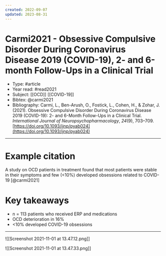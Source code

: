 ```yaml
---
created: 2022-09-07
updated: 2023-08-31
---
```

# Carmi2021 - Obsessive Compulsive Disorder During Coronavirus Disease 2019 (COVID-19), 2- and 6-month Follow-Ups in a Clinical Trial

* Type: #article
* Year read: #read2021
* Subject: [[OCD]] [[COVID-19]]
* Bibtex: @carmi2021
* Bibliography: Carmi, L., Ben-Arush, O., Fostick, L., Cohen, H., & Zohar, J. (2021). Obsessive Compulsive Disorder During Coronavirus Disease 2019 (COVID-19): 2- and 6-Month Follow-Ups in a Clinical Trial. _International Journal of Neuropsychopharmacology_, _24_(9), 703–709. [https://doi.org/10.1093/ijnp/pyab024](https://doi.org/10.1093/ijnp/pyab024)
---
# Example citation

A study on OCD patients in treatment found that most patients were stable in their symptoms and few (<10%) developed obsessions related to COVID-19 [@carmi2021]

# Key takeaways
* n = 113 patients who received ERP and medications
* OCD deterioration in 16%
* <10% developed COVID-19 obsessions

---

![[Screenshot 2021-11-01 at 13.47.12.png]]

![[Screenshot 2021-11-01 at 13.47.33.png]]